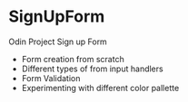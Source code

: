 # SignUpForm

Odin Project Sign up Form

- Form creation from scratch
- Different types of from input handlers
- Form Validation
- Experimenting with different color pallette
